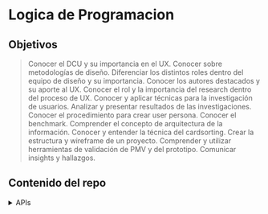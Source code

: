 # Logica de Programacion

## Objetivos

> Conocer el DCU y su importancia en el UX. Conocer sobre metodologías de diseño. Diferenciar los distintos roles dentro del equipo de diseño y su importancia. Conocer los autores destacados y su aporte al UX.
> Conocer el rol y la importancia del research dentro del proceso de UX. Conocer y aplicar técnicas para la investigación de usuarios. Analizar y presentar resultados de las investigaciones. Conocer el procedimiento para crear user persona. Conocer el benchmark.
> Comprender el concepto de arquitectura de la información. Conocer y entender la técnica del cardsorting. Crear la estructura y wireframe de un proyecto.
> Comprender y utilizar herramientas de validación de PMV y del prototipo. Comunicar insights y hallazgos.

## Contenido del repo

<details>
<summary>APIs</summary>

1. Trabajo practico (API-1.md)

</details>